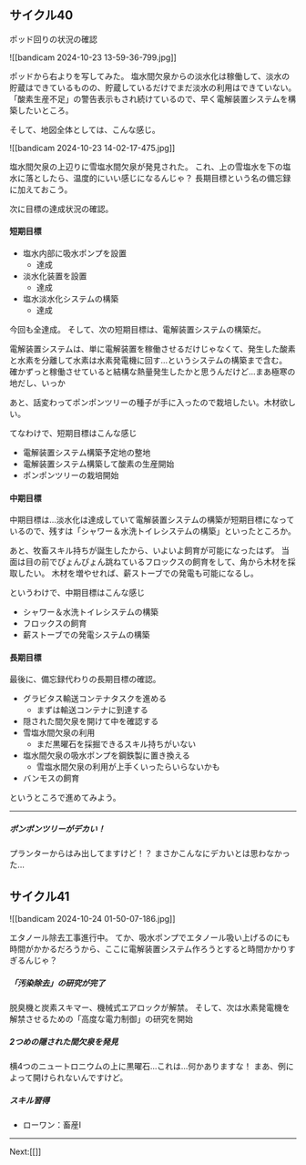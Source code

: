 ## サイクル40

ポッド回りの状況の確認

![[bandicam 2024-10-23 13-59-36-799.jpg]]

ポッドから右よりを写してみた。
塩水間欠泉からの淡水化は稼働して、淡水の貯蔵はできているものの、貯蔵しているだけでまだ淡水の利用はできていない。
「酸素生産不足」の警告表示もされ続けているので、早く電解装置システムを構築したいところ。

そして、地図全体としては、こんな感じ。

![[bandicam 2024-10-23 14-02-17-475.jpg]]

塩水間欠泉の上辺りに雪塩水間欠泉が発見された。
これ、上の雪塩水を下の塩水に落としたら、温度的にいい感じになるんじゃ？
長期目標という名の備忘録に加えておこう。

次に目標の達成状況の確認。

#### 短期目標

- 塩水内部に吸水ポンプを設置
	- 達成
- 淡水化装置を設置
	- 達成
- 塩水淡水化システムの構築
	- 達成

今回も全達成。
そして、次の短期目標は、電解装置システムの構築だ。

電解装置システムは、単に電解装置を稼働させるだけじゃなくて、発生した酸素と水素を分離して水素は水素発電機に回す…というシステムの構築まで含む。
確かずっと稼働させていると結構な熱量発生したかと思うんだけど…まあ極寒の地だし、いっか

あと、話変わってポンポンツリーの種子が手に入ったので栽培したい。木材欲しい。

てなわけで、短期目標はこんな感じ

- 電解装置システム構築予定地の整地
- 電解装置システム構築して酸素の生産開始
- ポンポンツリーの栽培開始

#### 中期目標

中期目標は…淡水化は達成していて電解装置システムの構築が短期目標になっているので、残すは「シャワー＆水洗トイレシステムの構築」といったところか。

あと、牧畜スキル持ちが誕生したから、いよいよ飼育が可能になったはず。
当面は目の前でぴょんぴょん跳ねているフロックスの飼育をして、角から木材を採取したい。
木材を増やせれば、薪ストーブでの発電も可能になるし。

というわけで、中期目標はこんな感じ

- シャワー＆水洗トイレシステムの構築
- フロックスの飼育
- 薪ストーブでの発電システムの構築

#### 長期目標

最後に、備忘録代わりの長期目標の確認。

- グラビタス輸送コンテナタスクを進める
	- まずは輸送コンテナに到達する
- 隠された間欠泉を開けて中を確認する
- 雪塩水間欠泉の利用
	- まだ黒曜石を採掘できるスキル持ちがいない
- 塩水間欠泉の吸水ポンプを鋼鉄製に置き換える
	- 雪塩水間欠泉の利用が上手くいったらいらないかも
- バンモスの飼育

というところで進めてみよう。

----

##### ポンポンツリーがデカい！

プランターからはみ出してますけど！？
まさかこんなにデカいとは思わなかった…

## サイクル41

![[bandicam 2024-10-24 01-50-07-186.jpg]]

エタノール除去工事進行中。
てか、吸水ポンプでエタノール吸い上げるのにも時間がかかるだろうから、ここに電解装置システム作ろうとすると時間かかりすぎるんじゃ？

##### 「汚染除去」の研究が完了

脱臭機と炭素スキマー、機械式エアロックが解禁。
そして、次は水素発電機を解禁させるための「高度な電力制御」の研究を開始

##### 2つめの隠された間欠泉を発見

横4つのニュートロニウムの上に黒曜石…これは…何かありますな！
まあ、例によって開けられないんですけど。


##### スキル習得

- ローワン：畜産I

----
Next:[[]]
